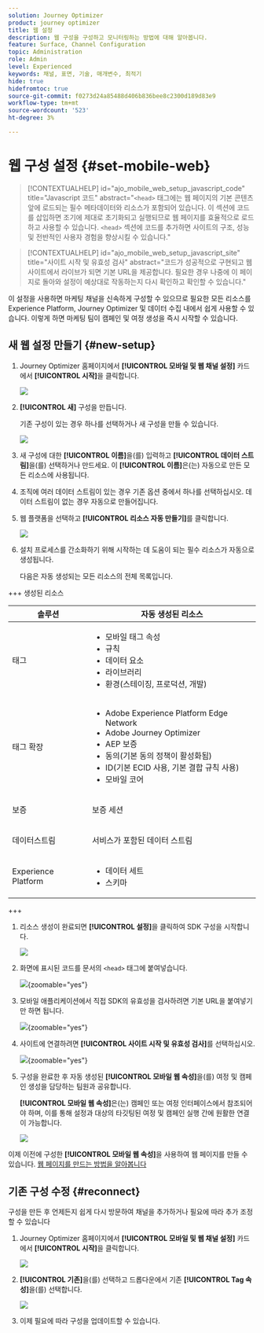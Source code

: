 ```yaml
---
solution: Journey Optimizer
product: journey optimizer
title: 웹 설정
description: 웹 구성을 구성하고 모니터링하는 방법에 대해 알아봅니다.
feature: Surface, Channel Configuration
topic: Administration
role: Admin
level: Experienced
keywords: 채널, 표면, 기술, 매개변수, 최적기
hide: true
hidefromtoc: true
source-git-commit: f0273d24a85488d406b836bee8c2300d189d83e9
workflow-type: tm+mt
source-wordcount: '523'
ht-degree: 3%

---
```


# 웹 구성 설정 {#set-mobile-web}

>[!CONTEXTUALHELP]
>id="ajo_mobile_web_setup_javascript_code"
>title="Javascript 코드"
>abstract="`<head>` 태그에는 웹 페이지의 기본 콘텐츠 앞에 로드되는 필수 메타데이터와 리소스가 포함되어 있습니다. 이 섹션에 코드를 삽입하면 조기에 제대로 초기화되고 실행되므로 웹 페이지를 효율적으로 로드하고 사용할 수 있습니다. `<head>` 섹션에 코드를 추가하면 사이트의 구조, 성능 및 전반적인 사용자 경험을 향상시킬 수 있습니다."

>[!CONTEXTUALHELP]
>id="ajo_mobile_web_setup_javascript_site"
>title="사이트 시작 및 유효성 검사"
>abstract="코드가 성공적으로 구현되고 웹 사이트에서 라이브가 되면 기본 URL을 제공합니다. 필요한 경우 나중에 이 페이지로 돌아와 설정이 예상대로 작동하는지 다시 확인하고 확인할 수 있습니다."

이 설정을 사용하면 마케팅 채널을 신속하게 구성할 수 있으므로 필요한 모든 리소스를 Experience Platform, Journey Optimizer 및 데이터 수집 내에서 쉽게 사용할 수 있습니다. 이렇게 하면 마케팅 팀이 캠페인 및 여정 생성을 즉시 시작할 수 있습니다.

## 새 웹 설정 만들기 {#new-setup}

1. Journey Optimizer 홈페이지에서 **[!UICONTROL 모바일 및 웹 채널 설정]** 카드에서 **[!UICONTROL 시작]**&#x200B;을 클릭합니다.

   ![](assets/guided-setup-config-1.png)

1. **[!UICONTROL 새]** 구성을 만듭니다.

   기존 구성이 있는 경우 하나를 선택하거나 새 구성을 만들 수 있습니다.

   ![](assets/guided-setup-config-2.png)

1. 새 구성에 대한 **[!UICONTROL 이름]**&#x200B;을(를) 입력하고 **[!UICONTROL 데이터 스트림]**&#x200B;을(를) 선택하거나 만드세요. 이 **[!UICONTROL 이름]**&#x200B;은(는) 자동으로 만든 모든 리소스에 사용됩니다.

1. 조직에 여러 데이터 스트림이 있는 경우 기존 옵션 중에서 하나를 선택하십시오. 데이터 스트림이 없는 경우 자동으로 만들어집니다.

1. 웹 플랫폼을 선택하고 **[!UICONTROL 리소스 자동 만들기]**&#x200B;를 클릭합니다.

   ![](assets/guided-setup-config-5.png)

1. 설치 프로세스를 간소화하기 위해 시작하는 데 도움이 되는 필수 리소스가 자동으로 생성됩니다.

   다음은 자동 생성되는 모든 리소스의 전체 목록입니다.

+++ 생성된 리소스

   <table>
    <thead>
    <tr>
    <th><strong>솔루션</strong></th>
    <th><strong>자동 생성된 리소스</strong></th>
    </tr>
    </thead>
    <tbody>
    <tr>
    </tr>
    <tr>
    <td>
    <p>태그</p>
    </td>
    <td>
    <ul>
    <li>모바일 태그 속성</li>
    <li>규칙</li>
    <li>데이터 요소</li>
    <li>라이브러리</li>
    <li>환경(스테이징, 프로덕션, 개발)</li>
    </ul>
    </td>
    </tr>
    <tr>
    <td>
    <p>태그 확장</p>
    </td>
    <td>
    <ul>
    <li>Adobe Experience Platform Edge Network</li>
    <li>Adobe Journey Optimizer</li>
    <li>AEP 보증</li>
    <li>동의(기본 동의 정책이 활성화됨)</li>
    <li>ID(기본 ECID 사용, 기본 결합 규칙 사용)</li>
    <li>모바일 코어</li>
    </ul>
    </td>
    </tr>
    <tr>
    <td>
    <p>보증</p>
    </td>
    <td>
    <p>보증 세션</p>
    </td>
    </tr>
    <tr>
    <td>
    <p>데이터스트림</p>
    </td>
    <td>
    <p>서비스가 포함된 데이터 스트림</p>
    </td>
    </tr>
    <tr>
    <td>
    <p>Experience Platform</p>
    </td>
    <td>
    <ul>
    <li>데이터 세트</li>
    <li>스키마</li>
    </ul>
    </td>
    </tr>
    </tbody>
    </table>

+++

1. 리소스 생성이 완료되면 **[!UICONTROL 설정]**&#x200B;을 클릭하여 SDK 구성을 시작합니다.

   ![](assets/guided-setup-config-web-1.png)

1. 화면에 표시된 코드를 문서의 `<head>` 태그에 붙여넣습니다.

   ![](assets/guided-setup-config-web-2.png){zoomable="yes"}

1. 모바일 애플리케이션에서 직접 SDK의 유효성을 검사하려면 기본 URL을 붙여넣기만 하면 됩니다.

   ![](assets/guided-setup-config-web-3.png){zoomable="yes"}

1. 사이트에 연결하려면 **[!UICONTROL 사이트 시작 및 유효성 검사]**&#x200B;를 선택하십시오.

   ![](assets/guided-setup-config-web-4.png){zoomable="yes"}

1. 구성을 완료한 후 자동 생성된 **[!UICONTROL 모바일 웹 속성]**&#x200B;을(를) 여정 및 캠페인 생성을 담당하는 팀원과 공유합니다.

   **[!UICONTROL 모바일 웹 속성]**&#x200B;은(는) 캠페인 또는 여정 인터페이스에서 참조되어야 하며, 이를 통해 설정과 대상의 타깃팅된 여정 및 캠페인 실행 간에 원활한 연결이 가능합니다.

   ![](assets/guided-setup-config-ios-8.png)

이제 이전에 구성한 **[!UICONTROL 모바일 웹 속성]**&#x200B;을 사용하여 웹 페이지를 만들 수 있습니다. [웹 페이지를 만드는 방법을 알아봅니다](../web/create-web.md)

## 기존 구성 수정 {#reconnect}

구성을 만든 후 언제든지 쉽게 다시 방문하여 채널을 추가하거나 필요에 따라 추가 조정할 수 있습니다

1. Journey Optimizer 홈페이지에서 **[!UICONTROL 모바일 및 웹 채널 설정]** 카드에서 **[!UICONTROL 시작]**&#x200B;을 클릭합니다.

   ![](assets/guided-setup-config-1.png)

1. **[!UICONTROL 기존]**&#x200B;을(를) 선택하고 드롭다운에서 기존 **[!UICONTROL Tag 속성]**&#x200B;을(를) 선택합니다.

   ![](assets/guided-setup-config-web-5.png)

1. 이제 필요에 따라 구성을 업데이트할 수 있습니다.
